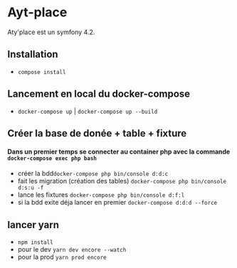 # Ayt-place

Aty'place est un symfony  4.2.

## Installation 
- `compose install`

## Lancement en local du docker-compose

- `docker-compose up` | `docker-compose up --build`

## Créer la base de donée + table + fixture

#### Dans un premier temps se connecter au container php avec la commande `docker-compose exec php bash`

- créer la bdd`docker-compose php bin/console d:d:c`
- fait les migration (création des tables) `docker-compose php bin/console d:s:u -f`
- lance les fixtures `docker-compose php bin/console d:f:l`
- si la bdd exite déja lancer en premier `docker-compose d:d:d --force`

## lancer yarn 

- `npm install`
-  pour le dev `yarn dev encore --watch`
-  pour la prod `yarn prod encore`
